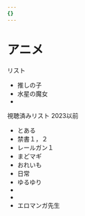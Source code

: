 ```yaml
---
{}
---
```

# アニメ

リスト

- 推しの子  
- 水星の魔女  
-  

視聴済みリスト 2023以前

- とある  
- 禁書１，２  
- レールガン１  
- まどマギ  
- おれいも  
- 日常  
- ゆるゆり  
-  
-  
- エロマンガ先生